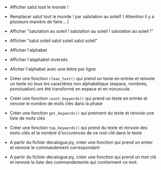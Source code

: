 * Afficher salut tout le monde !

* Remplacer salut tout le monde ! par salutation au soleil! ( Attention il y a plusieurs manière de faire... )

* Afficher "salutation au soleil ! salutation au soleil ! salutation au soleil !"

* Afficher "salut soleil salut soleil salut soleil"

* Afficher l'alphabet

* Afficher l'alaphabet inversés

* Aficher l'alphabet avec une lettre par ligne

* Créer une fonction `clean_text()` qui prend un texte en entrée et renvoie un texte où tous les caractères non alphabétique
(espace, nombres, ponctuation) ont été transformé en espace et en minuscule.

* Créer une fonction `count_keywords()` qui prend un texte en entrée et renvoie le nombre de mots clés dans la phase

* Créer une fonction `get_keywords()` qui prennent du texte et renvoie une liste de mots clés

* Créer une fonction `top_keywords()` qui prend du texte et renvoie des mots-clés et le nombre d'occurences de ce mot-clé dans le texte

* A partir du fichier decalogue.py, créer une fonction  qui prend un entier et renvoie le commandement correspondant

* A partir du fichier decalogue.py, créer une fonction qui prend un mot clé et renvoie la liste des commandements qui contiennent ce mot.

